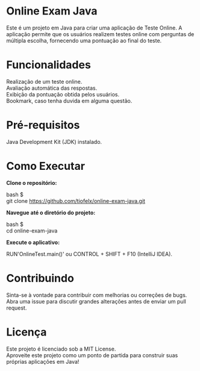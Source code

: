 # Online Exam Java

Este é um projeto em Java para criar uma aplicação de Teste Online. A aplicação permite que os usuários realizem testes online com perguntas de múltipla escolha, fornecendo uma pontuação ao final do teste.

# Funcionalidades

Realização de um teste online. <br>
Avaliação automática das respostas. <br>
Exibição da pontuação obtida pelos usuários. <br>
Bookmark, caso tenha duvida em alguma questão. <br>

# Pré-requisitos

Java Development Kit (JDK) instalado. <br>

# Como Executar

<strong> Clone o repositório: </strong> <br>

bash $ <br>
git clone https://github.com/tiofelx/online-exam-java.git <br>

<strong> Navegue até o diretório do projeto: </strong> <br>

bash $ <br>
cd online-exam-java <br>

<strong> Execute o aplicativo: </strong> <br>

RUN'OnlineTest.main()' ou CONTROL + SHIFT + F10 (IntelliJ IDEA).

# Contribuindo
Sinta-se à vontade para contribuir com melhorias ou correções de bugs. Abra uma issue para discutir grandes alterações antes de enviar um pull request.

# Licença
Este projeto é licenciado sob a MIT License. <br>
Aproveite este projeto como um ponto de partida para construir suas próprias aplicações em Java!
